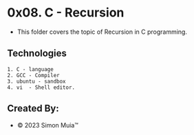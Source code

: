 # 0x08. C - Recursion

* This folder covers the topic of Recursion in C programming.

## Technologies

	1. C - language
	2. GCC - Compiler
	3. ubuntu - sandbox
	4. vi  - Shell editor.

## Created By:
* &copy; 2023 Simon Muia&trade;
